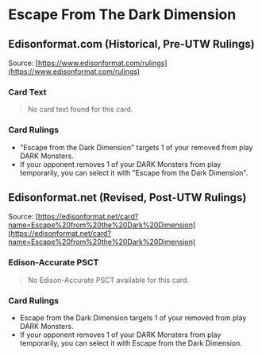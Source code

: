 # Escape From The Dark Dimension

## Edisonformat.com (Historical, Pre-UTW Rulings)

Source: [https://www.edisonformat.com/rulings](https://www.edisonformat.com/rulings)

### Card Text

> No card text found for this card.

### Card Rulings

*   "Escape from the Dark Dimension" targets 1 of your removed from play DARK Monsters.
*   If your opponent removes 1 of your DARK Monsters from play temporarily, you can select it with "Escape from the Dark Dimension".

## Edisonformat.net (Revised, Post-UTW Rulings)

Source: [https://edisonformat.net/card?name=Escape%20from%20the%20Dark%20Dimension](https://edisonformat.net/card?name=Escape%20from%20the%20Dark%20Dimension)

### Edison-Accurate PSCT

> No Edison-Accurate PSCT available for this card.

### Card Rulings

*   Escape from the Dark Dimension targets 1 of your removed from play DARK Monsters.
*   If your opponent removes 1 of your DARK Monsters from play temporarily, you can select it with Escape from the Dark Dimension.
            